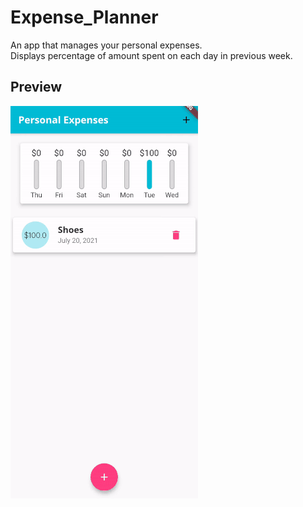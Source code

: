 # Expense_Planner

An app that manages your personal expenses.  
Displays percentage of amount spent on each day in previous week.

## Preview

![Preview](https://github.com/shubham242/Expense_Planner/blob/main/preview.gif)
